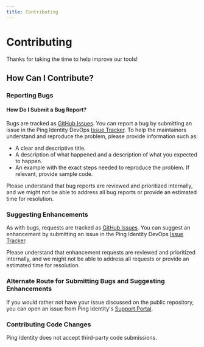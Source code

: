 ```yaml
---
title: Contributing
---
```

# Contributing

Thanks for taking the time to help improve our tools!

## How Can I Contribute?

### Reporting Bugs

#### How Do I Submit a Bug Report?

Bugs are tracked as [GitHub Issues](https://guides.github.com/features/issues/). You can report a bug by submitting an issue in the Ping Identity DevOps [Issue Tracker](https://github.com/pingidentity/pingidentity-devops-getting-started/issues). To help the maintainers understand and reproduce the problem, please provide information such as:

* A clear and descriptive title.
* A description of what happened and a description of what you expected to happen.
* An example with the exact steps needed to reproduce the problem. If relevant, provide sample code.

Please understand that bug reports are reviewed and prioritized internally, and we might not be able to address all bug reports or provide an estimated time for resolution.

### Suggesting Enhancements

As with bugs, requests are tracked as [GitHub Issues](https://guides.github.com/features/issues/). You can suggest an enhancement by submitting an issue in the Ping Identity DevOps [Issue Tracker](https://github.com/pingidentity/pingidentity-devops-getting-started/issues).

Please understand that enhancement requests are reviewed and prioritized internally, and we might not be able to address all requests or provide an estimated time for resolution.

### Alternate Route for Submitting Bugs and Suggesting Enhancements

If you would rather not have your issue discussed on the public repository, you can open an issue from Ping Identity's [Support Portal](https://support.pingidentity.com/s/).

### Contributing Code Changes

Ping Identity does not accept third-party code submissions.
